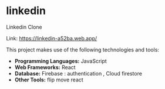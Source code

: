 # linkedin
 Linkedin Clone 
 
 Link: https://linkedin-a52ba.web.app/

 
This project makes use of the following technologies and tools:

- **Programming Languages:** JavaScript
- **Web Frameworks:** React
- **Database:** Firebase  : authentication , Cloud firestore 
- **Other Tools:** flip move react
